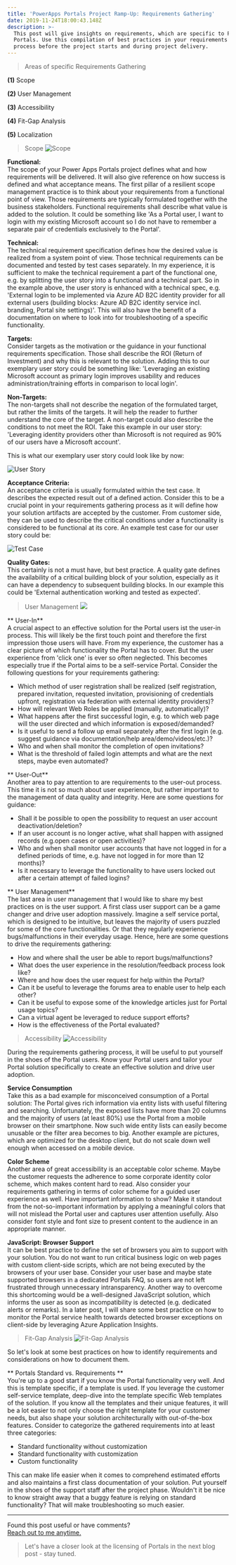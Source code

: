 ```yaml
---
title: 'PowerApps Portals Project Ramp-Up: Requirements Gathering'
date: 2019-11-24T18:00:43.148Z
description: >-
  This post will give insights on requirements, which are specific to Power Apps
  Portals. Use this compilation of best practices in your requirements gathering
  process before the project starts and during project delivery.
---
```

> Areas of specific Requirements Gathering

**(1)** Scope

**(2)** User Management

**(3)** Accessibility

**(4)** Fit-Gap Analysis

**(5)** Localization

> Scope 
> ![Scope](/img/requirements_scope.jpg "Scope")

**Functional:**\
The scope of your Power Apps Portals project defines what and how requirements will be delivered. It will also give reference on how success is defined and what acceptance means.
The first pillar of a resilient scope management practice is to think about your requirements from a functional point of view. Those requirements are typically formulated together with the business stakeholders. Functional requirements shall describe what value is added to the solution. It could be something like 'As a Portal user, I want to login with my existing Microsoft account so I do not have to remember a separate pair of credentials exclusively to the Portal'.

**Technical:**\
The technical requirement specification defines how the desired value is realized from a system point of view. Those technical requirements can be documented and tested by test cases separately. In my experience, it is sufficient to make the technical requirement a part of the functional one, e.g. by splitting the user story into a functional and a technical part. So in the example above, the user story is enhanced with a technical spec, e.g. 'External login to be implemented via Azure AD B2C identity provider for all external users (building blocks: Azure AD B2C identity service incl. branding, Portal site settings)'. This will also have the benefit of a documentation on where to look into for troubleshooting of a specific functionality.

**Targets:**\
Consider targets as the motivation or the guidance in your functional requirements specification. Those shall describe the ROI (Return of Investment) and why this is relevant to the solution. Adding this to our exemplary user story could be something like: 'Leveraging an existing Microsoft account as primary login improves usability and reduces administration/training efforts in comparison to local login'.

**Non-Targets:**\
The non-targets shall not describe the negation of the formulated target, but rather the limits of the targets. It will help the reader to further understand the core of the target. A non-target could also describe the conditions to not meet the ROI. Take this example in our user story: 'Leveraging identity providers other than Microsoft is not required as 90% of our users have a Microsoft account'.

This is what our exemplary user story could look like by now:

![User Story](/img/requirements_userstory.jpg "User Story")

**Acceptance Criteria:** \
An acceptance criteria is usually formulated within the test case. It describes the expected result out of a defined action. Consider this to be a crucial point in your requirements gathering process as it will define how your solution artifacts are accepted by the customer. From customer side, they can be used to describe the critical conditions under a functionality is considered to be functional at its core. An example test case for our user story could be:

![Test Case](/img/requirements_testcase.jpg "Test Case")

 **Quality Gates:** \
This certainly is not a must have, but best practice. A quality gate defines the availability of a critical building block of your solution, especially as it can have a dependency to subsequent building blocks. In our example this could be 'External authentication working and tested as expected'.

> User Management
> ![](/img/requirements_user-management.jpg)

** User-In** \
A crucial aspect to an effective solution for the Portal users ist the user-in process. This will likely be the first touch point and therefore the first impression those users will have. From my experience, the customer has a clear picture of which functionality the Portal has to cover. But the user experience from 'click one' is ever so often neglected. This becomes especially true if the Portal aims to be a self-service Portal. Consider the following questions for your requirements gathering:

* Which method of user registration shall be realized (self registration, prepared invitation, requested invitation, provisioning of credentials upfront, registration via federation with external identity providers)?
* How will relevant Web Roles be applied (manually, automatically)?
* What happens after the first successful login, e.g. to which web page will the user directed and which information is exposed/demanded?
* Is it useful to send a follow up email separately after the first login (e.g. suggest guidance via documentation/help area/demo/videos/etc.)?
* Who and when shall monitor the completion of open invitations?
* What is the threshold of failed login attempts and what are the next steps, maybe even automated?

** User-Out** \
Another area to pay attention to are requirements to the user-out process. This time it is not so much about user experience, but rather important to the management of data quality and integrity.
Here are some questions for guidance:

* Shall it be possible to open the possibility to request an user account deactivation/deletion?
* If an user account is no longer active, what shall happen with assigned records (e.g.open cases or open activities)?
* Who and when shall monitor user accounts that have not logged in for a defined periods of time, e.g. have not logged in for more than 12 months)?
* Is it necessary to leverage the functionality to have users locked out after a certain attempt of failed logins?

** User Management** \
The last area in user management that I would like to share my best practices on is the user support. A first class user support can be a game changer and drive user adoption massively. Imagine a self service portal, which is designed to be intuitive, but leaves the majority of users puzzled for some of the core functionalities. Or that they regularly experience bugs/malfunctions in their everyday usage. Hence, here are some questions to drive the requirements gathering:

* How and where shall the user be able to report bugs/malfunctions? 
* What does the user experience in the resolution/feedback process look like?
* Where and how does the user request for help within the Portal?
* Can it be useful to leverage the forums area to enable user to help each other?
* Can it be useful to expose some of the knowledge articles just for Portal usage topics?
* Can a virtual agent be leveraged to reduce support efforts?
* How is the effectiveness of the Portal evaluated?

> Accessibility
> ![Accessibility](/img/requirements_accessibility.jpg "Accessibility")

During the requirements gathering process, it will be useful to put yourself in the shoes of the Portal users. Know your Portal users and tailor your Portal solution specifically to create an effective solution and drive user adoption. 

 **Service Consumption** \
Take this as a bad example for misconceived consumption of a Portal solution:
The Portal gives rich information via entity lists with useful filtering and searching. Unfortunately, the exposed  lists have more than 20 columns and the majority of users (at least 80%) use the Portal from a mobile browser on their smartphone. Now such wide entity lists can easily become unusable or the filter area becomes to big. Another example are pictures, which are optimized for the desktop client, but do not scale down well enough when accessed on a mobile device. 

 **Color Scheme** \
Another area of great accessibility is an acceptable color scheme. Maybe the customer requests the adherence to some corporate identity color scheme, which makes content hard to read. Also consider your requirements gathering in terms of color scheme for a guided user experience as well. Have important information to show? Make it standout from the not-so-important information by applying a meaningful colors that will not mislead the Portal user and captures user attention usefully. Also consider font style and font size to present content to the audience in an appropriate manner.

 **JavaScript: Browser Support** \
It can be best practice to define the set of browsers you aim to support with your solution. You do not want to run critical business logic on web pages with custom client-side scripts, which are not being executed by the browsers of your user base. Consider your user base and maybe state supported browsers in a dedicated Portals FAQ, so users are not left frustrated through unnecessary intransparency. Another way to overcome this shortcoming would be a well-designed JavaScript solution, which informs the user as soon as incompatibility is detected (e.g. dedicated alerts or remarks). In a later post, I will share some best practice on how to monitor the Portal service health towards detected browser exceptions on client-side by leveraging Azure Application Insights.

> Fit-Gap Analysis
> ![Fit-Gap Analysis](/img/requirements_fitgap.jpg "Fit-Gap Analysis")

So let's look at some best practices on how to identify requirements and considerations on how to document them. 

** Portals Standard vs. Requirements ** \
You're up to a good start if you know the Portal functionality very well. And this is template specific, if a template is used. If you leverage the customer self-service template, deep-dive into the template specific Web templates of the solution. If you know all the templates and their unique features, it will be a lot easier to not only choose the right template for your customer needs, but also shape your solution architecturally with out-of-the-box features. Consider to categorize the gathered requirements into at least three categories:
* Standard functionality without customization
* Standard functionality with customization
* Custom functionality

This can make life easier when it comes to comprehend estimated efforts and also maintains a first class documentation of your solution. Put yourself in the shoes of the support staff after the project phase. Wouldn't it be nice to know straight away that a buggy feature is relying on standard functionality? That will make troubleshooting so much easier.

 - - -

Found this post useful or have comments?\
[Reach out to me anytime.](https://www.linkedin.com/in/tino-rabe-dynamics365/)

> Let's have a closer look at the licensing of Portals in the next blog post - stay tuned.
